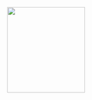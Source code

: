 <img src="https://github.com/aubin560/recruiting_agency_project/blob/main/Recruiting_Agency_Project%20(1).png" width = "60%" height = "200px" />
